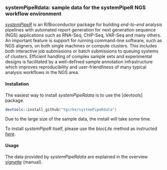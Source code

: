 ### systemPipeRdata: sample data for the systemPipeR NGS workflow environment

[_systemPipeR_](http://www.bioconductor.org/packages/devel/bioc/html/systemPipeR.html)
is an R/Bioconductor package for building *end-to-end* analysis pipelines with
automated report generation for next generation sequence (NGS) applications
such as RNA-Seq, ChIP-Seq, VAR-Seq and many others. An important feature is
support for running command-line software, such as NGS aligners, on both single
machines or compute clusters. This includes both interactive job submissions or
batch submissions to queuing systems of clusters.  Efficient handling of
complex sample sets and experimental designs is facilitated by a well-defined
sample annotation infrastructure which improves reproducibility and
user-friendliness of many typical analysis workflows in the NGS area.

#### Installation 
The easiest way to install _systemPipeRdata_ is to use the [devtools] package.
```s
devtools::install_github("tgirke/systemPipeRdata")
```
Due to the large size of the sample data, the install will take some time.

To install _systemPipeR_ itself, please use the _biocLite_ method as instructed 
[_here_](http://www.bioconductor.org/packages/devel/bioc/html/systemPipeR.html).

#### Usage
The data provided by _systemPipeRdata_ are explained in the overview
[_vignette_](http://www.bioconductor.org/packages/devel/bioc/html/systemPipeR.html) (manual).
